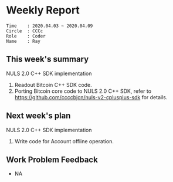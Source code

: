 # Weekly Report 
```
Time    : 2020.04.03 ~ 2020.04.09
Circle  : CCCc
Role    : Coder
Name    : Ray
```
## This week's summary

NULS 2.0 C++ SDK implementation

1. Readout Bitcoin C++ SDK code.
2. Porting Bitcoin core code to NULS 2.0 C++ SDK, refer to https://github.com/ccccbjcn/nuls-v2-cplusplus-sdk for details.

## Next week's plan

NULS 2.0 C++ SDK implementation

1. Write code for Account offline operation.

## Work Problem Feedback

- NA 
